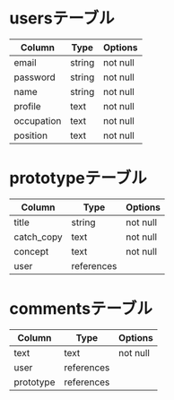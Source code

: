 # usersテーブル

| Column     | Type   | Options  |
| ---------- | ------ | -------- |
| email      | string | not null |
| password   | string | not null |
| name       | string | not null |
| profile    | text   | not null |
| occupation | text   | not null |
| position   | text   | not null |

# prototypeテーブル

| Column     | Type       | Options  |
| ---------- | ---------- | -------- |
| title      | string     | not null |
| catch_copy | text       | not null |
| concept    | text       | not null |
| user       | references |          |

# commentsテーブル

| Column    | Type       | Options  |
| --------- | ---------- | -------- |
| text      | text       | not null |
| user      | references |          |
| prototype | references |          |

